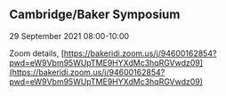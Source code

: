 ## Cambridge/Baker Symposium

29 September 2021 08:00-10:00

Zoom details, [https://bakeridi.zoom.us/j/94600162854?pwd=eW9Vbm95WUpTME9HYXdMc3hqRGVwdz09](https://bakeridi.zoom.us/j/94600162854?pwd=eW9Vbm95WUpTME9HYXdMc3hqRGVwdz09)

